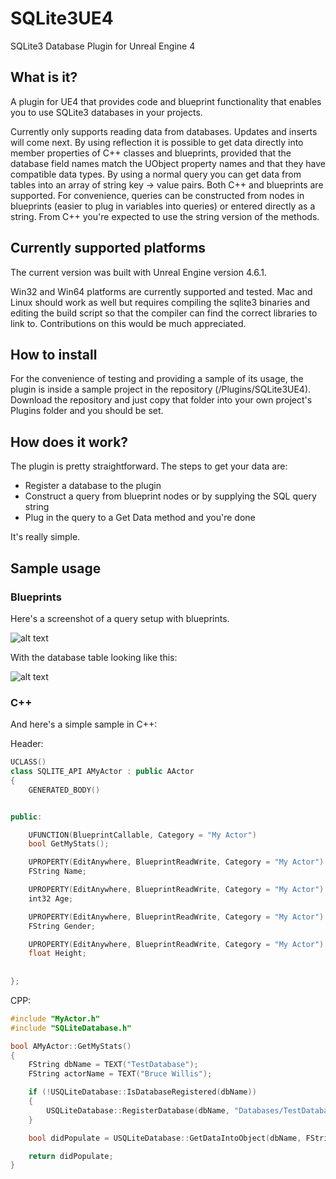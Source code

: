 # SQLite3UE4
SQLite3 Database Plugin for Unreal Engine 4


## What is it?
A plugin for UE4 that provides code and blueprint functionality that enables you to use SQLite3 databases in your projects.

Currently only supports reading data from databases. Updates and inserts will come next.
By using reflection it is possible to get data directly into member properties of C++ classes and blueprints, provided that the database field names match the UObject property names and that they have compatible data types. By using a normal query you can get data from tables into an array of string key -> value pairs.
Both C++ and blueprints are supported. For convenience, queries can be constructed from nodes in blueprints (easier to plug in variables into queries) or entered directly as a string. From C++ you're expected to use the string version of the methods.


## Currently supported platforms

The current version was built with Unreal Engine version 4.6.1.

Win32 and Win64 platforms are currently supported and tested. Mac and Linux should work as well but requires compiling the sqlite3 binaries and editing the build script so that the compiler can find the correct libraries to link to. Contributions on this would be much appreciated.


## How to install

For the convenience of testing and providing a sample of its usage, the plugin is inside a sample project in the repository (/Plugins/SQLite3UE4). Download the repository and just copy that folder into your own project's Plugins folder and you should be set.


## How does it work?

The plugin is pretty straightforward.
The steps to get your data are:

* Register a database to the plugin
* Construct a query from blueprint nodes or by supplying the SQL query string
* Plug in the query to a Get Data method and you're done

It's really simple.


## Sample usage

### Blueprints

Here's a screenshot of a query setup with blueprints.

![alt text](http://i.imgur.com/5BtGuzH.png "Blueprint query sample")

With the database table looking like this:

![alt text](http://i.imgur.com/TLteHL2.png "Blueprint query sample")


### C++

And here's a simple sample in C++:

Header:
```c++
UCLASS()
class SQLITE_API AMyActor : public AActor
{
	GENERATED_BODY()


public:

	UFUNCTION(BlueprintCallable, Category = "My Actor")
	bool GetMyStats();

	UPROPERTY(EditAnywhere, BlueprintReadWrite, Category = "My Actor")
	FString Name;

	UPROPERTY(EditAnywhere, BlueprintReadWrite, Category = "My Actor")
	int32 Age;

	UPROPERTY(EditAnywhere, BlueprintReadWrite, Category = "My Actor")
	FString Gender;

	UPROPERTY(EditAnywhere, BlueprintReadWrite, Category = "My Actor")
	float Height;
	
	
};

```

CPP:

```c++
#include "MyActor.h"
#include "SQLiteDatabase.h"

bool AMyActor::GetMyStats()
{
	FString dbName = TEXT("TestDatabase");
	FString actorName = TEXT("Bruce Willis");

	if (!USQLiteDatabase::IsDatabaseRegistered(dbName))
	{
		USQLiteDatabase::RegisterDatabase(dbName, "Databases/TestDatabase.db", true);
	}

	bool didPopulate = USQLiteDatabase::GetDataIntoObject(dbName, FString::Printf(TEXT("SELECT Name, Age, Gender, Height FROM Actors WHERE Name = \"%s\""), *actorName), this);

	return didPopulate;
}
```

